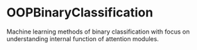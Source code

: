 # OOPBinaryClassification
Machine learning methods of binary classification with focus on understanding internal function of attention modules. 
